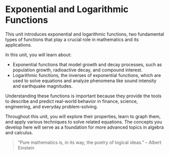 # Exponential and Logarithmic Functions

This unit introduces exponential and logarithmic functions, two fundamental types of functions that play a crucial role in mathematics and its applications.

In this unit, you will learn about:

- Exponential functions that model growth and decay processes, such as population growth, radioactive decay, and compound interest.
- Logarithmic functions, the inverses of exponential functions, which are used to solve equations and analyze phenomena like sound intensity and earthquake magnitudes.

Understanding these functions is important because they provide the tools to describe and predict real-world behavior in finance, science, engineering, and everyday problem-solving.

Throughout this unit, you will explore their properties, learn to graph them, and apply various techniques to solve related equations. The concepts you develop here will serve as a foundation for more advanced topics in algebra and calculus.

> "Pure mathematics is, in its way, the poetry of logical ideas." – Albert Einstein